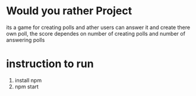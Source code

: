 # Would you rather Project
its a game for creating polls and ather users can answer it and create there own poll,
the score dependes on number of creating polls and number of answering polls

# instruction to run

1. install npm
2. npm start

